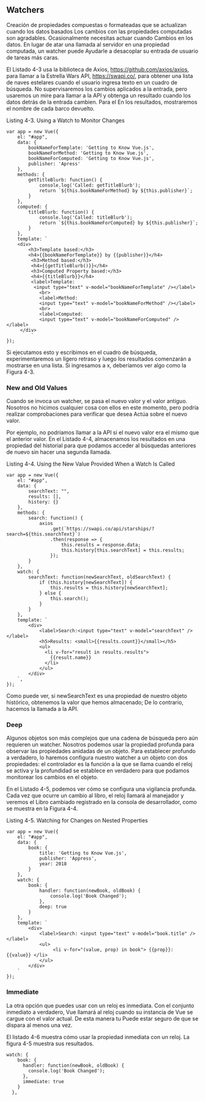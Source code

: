 ## Watchers

Creación de propiedades compuestas o formateadas que se actualizan cuando los datos basados
Los cambios con las propiedades computadas son agradables. Ocasionalmente necesitas actuar cuando
Cambios en los datos. En lugar de atar una llamada al servidor en una propiedad computada, un watcher puede
Ayudarle a desacoplar su entrada de usuario de tareas más caras.

El Listado 4-3 usa la biblioteca de Axios, https://github.com/axios/axios, para llamar a la Estrella
Wars API, https://swapi.co/, para obtener una lista de naves estelares cuando el usuario ingresa texto en
un cuadro de búsqueda. No supervisaremos los cambios aplicados a la entrada, pero usaremos un
mire para llamar a la API y obtenga un resultado cuando los datos detrás de la entrada cambien. Para el
En los resultados, mostraremos el nombre de cada barco devuelto.

Listing 4-3. Using a Watch to Monitor Changes

```
var app = new Vue({
    el: "#app",
    data: {
        bookNameForTemplate: 'Getting to Know Vue.js',
        bookNameForMethod: 'Getting to Know Vue.js',
        bookNameForComputed: 'Getting to Know Vue.js',
        publisher: 'Apress'
    },
    methods: {
        getTitleBlurb: function() {
            console.log('Called: getTitleBlurb');
            return `${this.bookNameForMethod} by ${this.publisher}`;
        }
    },
    computed: {
        titleBlurb: function() {
            console.log('Called: titleBlurb');
            return `${this.bookNameForComputed} by ${this.publisher}`;
        }
    },
    template: `
    <div>
        <h3>Template based:</h3>
        <h4>{{bookNameForTemplate}} by {{publisher}}</h4>
         <h3>Method based:</h3>
         <h4>{{getTitleBlurb()}}</h4>
         <h3>Computed Property based:</h3>
         <h4>{{titleBlurb}}</h4>
         <label>Template:
          <input type="text" v-model="bookNameForTemplate" /></label>
            <br>
            <label>Method:
            <input type="text" v-model="bookNameForMethod" /></label>
            <br>
            <label>Computed:
            <input type="text" v-model="bookNameForComputed" /></label>
     </div>
         `
});
```

Si ejecutamos esto y escribimos en el cuadro de búsqueda, experimentaremos un ligero retraso y luego
los resultados comenzarán a mostrarse en una lista. Si ingresamos a x, deberíamos ver algo como la Figura 4-3.

### New and Old Values

Cuando se invoca un watcher, se pasa el nuevo valor y el valor antiguo. Nosotros no hicimos
cualquier cosa con ellos en este momento, pero podría realizar comprobaciones para verificar que desea
Actúa sobre el nuevo valor.

Por ejemplo, no podríamos llamar a la API si el nuevo valor era el mismo que el anterior
valor. En el Listado 4-4, almacenamos los resultados en una propiedad del historial para que podamos acceder al
búsquedas anteriores de nuevo sin hacer una segunda llamada.

Listing 4-4. Using the New Value Provided When a Watch Is Called
```
var app = new Vue({
    el: "#app",
    data: {
        searchText: "",
        results: [],
        history: {}
    },
    methods: {
        search: function() {
            axios
                .get(`https://swapi.co/api/starships/?search=${this.searchText}`)
                .then(response => {
                    this.results = response.data;
                    this.history[this.searchText] = this.results;
                });
        }
    },
    watch: {
        searchText: function(newSearchText, oldSearchText) {
            if (this.history[newSearchText]) {
                this.results = this.history[newSearchText];
            } else {
                this.search();
            }
        }
    },
    template: `
        <div>
            <label>Search:<input type="text" v-model="searchText" /></label>
            <h5>Results: <small>{{results.count}}</small></h5>
            <ul>
              <li v-for="result in results.results">
                {{result.name}}
              </li>
            </ul>
        </div>
    `,
});
```

Como puede ver, si newSearchText es una propiedad de nuestro objeto histórico, obtenemos la
valor que hemos almacenado; De lo contrario, hacemos la llamada a la API.

### Deep

Algunos objetos son más complejos que una cadena de búsqueda pero aún requieren un watcher. Nosotros podemos usar
la propiedad profunda para observar las propiedades anidadas de un objeto. Para establecer profundo a verdadero, lo haremos
configura nuestro watcher a un objeto con dos propiedades: el controlador es la función a la que se llama
cuando el reloj se activa y la profundidad se establece en verdadero para que podamos monitorear los cambios en el
objeto.

En el Listado 4-5, podemos ver cómo se configura una vigilancia profunda. Cada vez que ocurre un cambio
al libro, el reloj llamará al manejador y veremos el Libro cambiado registrado en la
consola de desarrollador, como se muestra en la Figura 4-4.

Listing 4-5. Watching for Changes on Nested Properties

```
var app = new Vue({
    el: "#app",
    data: {
        book: {
            title: 'Getting to Know Vue.js',
            publisher: 'Appress',
            year: 2018
        }
    },
    watch: {
        book: {
            handler: function(newBook, oldBook) {
                console.log('Book Changed');
            },
            deep: true
        }
    },
    template: `
        <div>
            <label>Search: <input type="text" v-model="book.title" /></label>
            <ul>
                 <li v-for="(value, prop) in book"> {{prop}}: {{value}} </li>
            </ul>
        </div>
    `
});
```

### Immediate

La otra opción que puedes usar con un reloj es inmediata. Con el conjunto inmediato a verdadero, Vue
llamará al reloj cuando su instancia de Vue se cargue con el valor actual. De esta manera tu
Puede estar seguro de que se dispara al menos una vez.

El listado 4-6 muestra cómo usar la propiedad inmediata con un reloj. La figura 4-5 muestra
sus resultados.

```
watch: {
    book: {
      handler: function(newBook, oldBook) {
        console.log('Book Changed');
      },
      immediate: true
    }
  },
```



